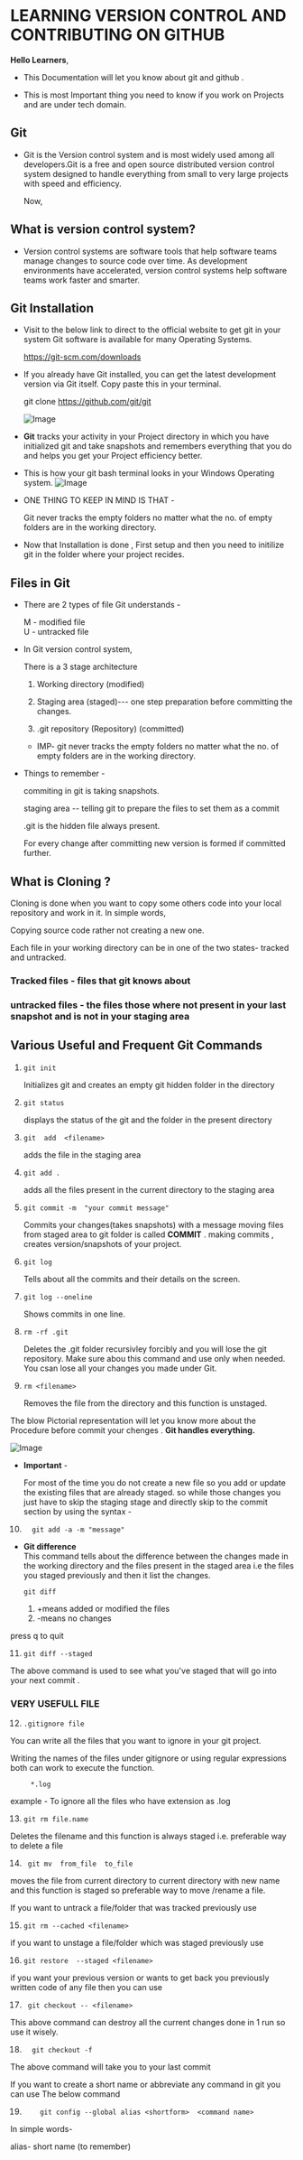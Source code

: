 # LEARNING VERSION CONTROL AND CONTRIBUTING ON GITHUB 

**Hello Learners**,

* This Documentation will let you know about git and github .

* This is most Important thing you need to know if you work on Projects and are under tech domain.
## Git 
* Git is the Version control system and is most widely used among all developers.Git is a free and open source distributed version control system designed to handle everything from small to very large projects with speed and efficiency.

   Now,
## What is version control system?

* Version control systems are software tools that help software teams manage changes to source code over time. As development environments have accelerated, version control systems help software teams work faster and smarter.

## Git Installation 

* Visit to the below link to direct to the official website to get git in your system 
Git software is available for many Operating Systems.

   https://git-scm.com/downloads

* If you already have Git installed, you can get the latest development version via Git itself.
Copy paste this in your terminal.

  git clone https://github.com/git/git

   ![Image](p1.jpeg)	

* **Git**  tracks your activity in your Project directory in which you have initialized git and take snapshots and remembers everything that you do and helps you get your Project efficiency better.


* This is how your git bash terminal looks in your Windows Operating system.
![Image](p2.png)	

* ONE THING TO KEEP IN MIND IS THAT -

  Git never tracks the empty folders no matter what the no. of empty folders are in the working directory.

* Now that Installation is done , First setup and then you need to initilize git in the folder where your project recides. 

## Files in Git 

* There are 2 types of file Git understands - 

  M - modified file     
  U - untracked file

* In Git version control system,

  There is a 3 stage architecture 

   1. Working directory (modified)
    
   2. Staging area (staged)--- one step preparation before committing the changes.
    
   3. .git repository (Repository) (committed)

   * IMP- git never tracks the empty folders no matter what the no. of empty folders are in the working directory.

- Things to remember -
  
   commiting in git is taking snapshots.

   staging area -- telling git to prepare the files to set them as a  commit 

   .git is the hidden file always present.

   For every change after committing new version is formed if committed further.


## What is Cloning ?
Cloning is done when you want to copy some others code into your local repository and work in it.
In simple words, 

Copying source code rather not creating a new one.


Each file in your working directory can be in one of the two states-  tracked and untracked.


### Tracked files - files that git knows about

### untracked files - the files those where not present in your last snapshot and is not in your staging area 

## Various Useful and Frequent Git Commands
 
1.     git init
   
   Initializes git and creates an empty git hidden folder in the directory
       
2.     git status
     
     displays the status of the git and the folder in the present directory

3.     git  add  <filename>
       
    adds the file in the staging area

4.     git add .

     adds all the files present in the current directory to the staging area

5.     git commit -m  "your commit message"
   
    Commits your changes(takes snapshots) with a message 
    moving files from staged area to git folder is called  **COMMIT** .
making commits , creates version/snapshots of your project.

6.     git log 
     
    Tells about all the commits and their details on the screen.

7.     git log --oneline  
     
     Shows commits in one line.

8.     rm -rf .git
 
    Deletes  the .git folder recursivley forcibly  and you will lose the git repository. Make sure abou this command and use only when needed. You csan lose all your changes you made under Git.

9.     rm <filename>

      Removes the file from the directory and this function is unstaged.

The blow Pictorial representation will let you know more about the Procedure before commit your chenges . **Git handles everything.**


![Image](p3.png)

* **Important** - 
  
  For most of the time you do not create a new file 
so you add or update the existing files that are already staged.
so while those changes you just have to skip the staging stage and directly skip to the commit section by using the syntax -

10.       git add -a -m "message" 


* **Git difference**     
  This command tells about the difference between the changes made in the working directory and the files present in the staged area i.e 
  the files you staged previously and then it list the changes. 

      git diff
  1.  +means added or modified the files
  2.  -means no changes

press q to quit

11.     git diff --staged 
   The above command is used to see what you've staged that will go into your next commit .


### VERY USEFULL FILE

12.     .gitignore file 
You can write all the files that you want to ignore in your git project.

Writing the names of the files under gitignore or using regular expressions both can work to execute the function.

         *.log   
   example - To ignore all the files who have extension as .log


13.     git rm file.name 
     
   Deletes the filename and this function is always staged i.e. preferable way to delete a file

14.      git mv  from_file  to_file

   moves the file from current directory to current directory with new name and this function is staged so preferable way to move /rename a file.


If you want to untrack a file/folder that was tracked previously use

15.     git rm --cached <filename>


if you want to unstage a file/folder which was staged previously use 

16.     git restore  --staged <filename>

if you want your previous version or wants to get back you previously written code of any file then you can use 

17.      git checkout -- <filename>
      
This above command can destroy all the current changes done in 1 run so use it wisely.

18.       git checkout -f 
    
   The above command will take you to your last commit


If you want to create a short name or abbreviate any command in git you can use The below command 

19.         git config --global alias <shortform>  <command name>

In simple words- 

alias- short name    (to remember)
